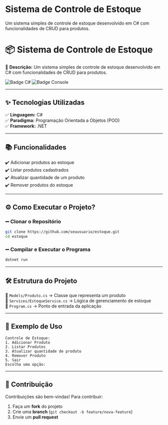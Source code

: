 # Sistema de Controle de Estoque
Um sistema simples de controle de estoque desenvolvido em C# com funcionalidades de CRUD para produtos.
# 📦 Sistema de Controle de Estoque

📌 **Descrição:** Um sistema simples de controle de estoque desenvolvido em C# com funcionalidades de CRUD para produtos.

![Badge C#](https://img.shields.io/badge/C%23-.NET-blue?style=for-the-badge&logo=csharp)
![Badge Console](https://img.shields.io/badge/Console%20App-Terminal-lightgrey?style=for-the-badge)

---

## ✨ Tecnologias Utilizadas
✅ **Linguagem:** C#  
✅ **Paradigma:** Programação Orientada a Objetos (POO)  
✅ **Framework:** .NET  

---

## 📚 Funcionalidades
✔️ Adicionar produtos ao estoque  
✔️ Listar produtos cadastrados  
✔️ Atualizar quantidade de um produto  
✔️ Remover produtos do estoque  

---

## ⚙️ Como Executar o Projeto?

### ➖ Clonar o Repositório
```bash
git clone https://github.com/seuusuario/estoque.git
cd estoque
```

### ➖ Compilar e Executar o Programa
```bash
dotnet run
```

---

## 🛠️ Estrutura do Projeto

📂 `Models/Produto.cs` → Classe que representa um produto  
📂 `Services/EstoqueService.cs` → Lógica de gerenciamento de estoque  
📂 `Program.cs` → Ponto de entrada da aplicação  

---

## 📌 Exemplo de Uso
```
Controle de Estoque:
1. Adicionar Produto
2. Listar Produtos
3. Atualizar quantidade de produto
4. Remover Produto
5. Sair
Escolha uma opção:
```

---

## 🤝 Contribuição
Contribuições são bem-vindas! Para contribuir:
1. Faça um **fork** do projeto
2. Crie uma **branch** (`git checkout -b feature/nova-feature`)
3. Envie um **pull request**




